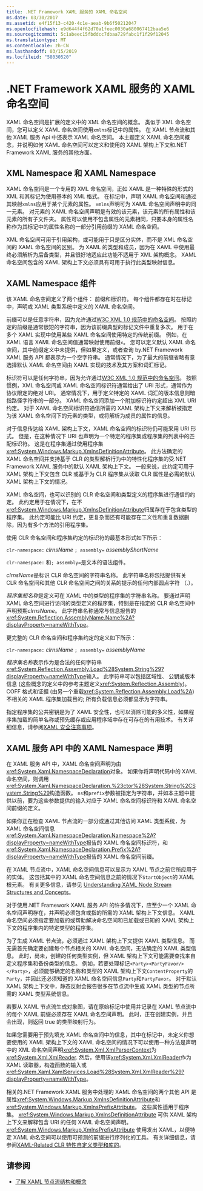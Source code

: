 ```yaml
---
title: .NET Framework XAML 服务的 XAML 命名空间
ms.date: 03/30/2017
ms.assetid: e4f15f13-c420-4c1e-aeab-9b6f50212047
ms.openlocfilehash: e9d644f4f62d70a1feec0030a680067412baa5e6
ms.sourcegitcommit: 5c1abeec15fbddcc7dbaa729fabc1f1f29f12045
ms.translationtype: MT
ms.contentlocale: zh-CN
ms.lasthandoff: 03/15/2019
ms.locfileid: "58030520"
---
```

# <a name="xaml-namespaces-for-net-framework-xaml-services"></a>.NET Framework XAML 服务的 XAML 命名空间
XAML 命名空间是扩展的定义中的 XML 命名空间的概念。 类似于 XML 命名空间，您可以定义 XAML 命名空间使用`xmlns`标记中的属性。 在 XAML 节点流和其他 XAML 服务 Api 中还表示 XAML 命名空间。 本主题定义 XAML 命名空间概念，并说明如何 XAML 命名空间可以定义和使用的 XAML 架构上下文和.NET Framework XAML 服务的其他方面。  
  
## <a name="xml-namespace-and-xaml-namespace"></a>XML Namespace 和 XAML Namespace  
 XAML 命名空间是一个专用的 XML 命名空间，正如 XAML 是一种特殊的形式的 XML 和其标记为使用基本的 XML 格式。 在标记中，声明 XAML 命名空间和通过其映射`xmlns`应用于某个元素的属性。 `xmlns`声明可为 XAML 命名空间声明中的同一元素。 对元素的 XAML 命名空间声明是有效的该元素，该元素的所有属性和该元素的所有子文件夹。 属性可以使用不包含属性的元素相同，只要本身的属性名称作为其标记中的属性名称的一部分引用前缀的 XAML 命名空间。  
  
 XML 命名空间可用于引用架构，或可能用于只是区分实体，而不是 XML 命名空间的 XAML 命名空间的区别。 为 XAML 的类型和成员，因为在 XAML 中使用最终必须解析为后备类型，并且很好地适应此功能不适用于 XML 架构概念。 XAML 命名空间包含的 XAML 架构上下文必须具有可用于执行此类型映射信息。  
  
## <a name="xaml-namespace-components"></a>XAML Namespace 组件  
 该 XAML 命名空间定义了两个组件： 前缀和标识符。 每个组件都存在时在标记中，声明或 XAML 类型系统中定义的 XAML 命名空间。  
  
 前缀可以是任意字符串，因为允许通过[W3C XML 1.0 规范中的命名空间](https://go.microsoft.com/fwlink/?LinkID=161735)。 按照约定的前缀是通常很短的字符串，因为该前缀典型的标记文件中重复多次。 用于在多个 XAML 实现中使用某些 XAML 命名空间使用特定的传统前缀。 例如，在 XAML 语言 XAML 命名空间值通常映射使用前缀`x`。 您可以定义默认 XAML 命名空间，其中前缀定义中未提供，但如果定义，或者查询 by.NET Framework XAML 服务 API 都表示为一个空字符串。 通常情况下，为了最大的前缀省略有意选择默认 XAML 命名空间由 XAML 实现的技术及其方案和词汇标记。  
  
 标识符可以是任何字符串，因为允许通过[W3C XML 1.0 规范中的命名空间](https://go.microsoft.com/fwlink/?LinkID=161735)。 按照惯例，XML 命名空间或 XAML 命名空间标识符通常给出了 URI 形式，通常作为协议限定的绝对 URI。 通常情况下，用于定义特定的 XAML 词汇的版本信息则暗指路径字符串的一部分。 XAML 命名空间添加一个附加标识符约定超出 XML URI 约定。 对于 XAML 命名空间标识符通信所需的 XAML 架构上下文来解析被指定为该 XAML 命名空间下的元素的类型，或将解析为成员的属性的信息。  
  
 对于信息传达给 XAML 架构上下文，XAML 命名空间的标识符仍可能采用 URI 形式。 但是，在这种情况下 URI 也声明为一个特定的程序集或程序集的列表中的匹配标识符。 这是在程序集通过使用程序集<xref:System.Windows.Markup.XmlnsDefinitionAttribute>。 此方法确定的 XAML 命名空间并支持基于 CLR 的类型解析行为中的特性化程序集的受.NET Framework XAML 服务中的默认 XAML 架构上下文。 一般来说，此约定可用于 XAML 架构上下文包含 CLR 或基于为 CLR 程序集从读取 CLR 属性是必需的默认 XAML 架构上下文的情况。  
  
 XAML 命名空间，也可以识别的 CLR 命名空间和类型定义的程序集进行通信的约定。 此约定用于在情况下，在不<xref:System.Windows.Markup.XmlnsDefinitionAttribute>归属存在于包含类型的程序集。 此约定可能比 URI 约定，更复杂而还有可能存在二义性和重复数据删除，因为有多个方法的引用程序集。  
  
 使用 CLR 命名空间和程序集约定的标识符的最基本形式如下所示：  
  
 `clr-namespace:` *clrnsName* `; assembly=` *assemblyShortName*  
  
 `clr-namespace:` 和`; assembly=`是文本的语法组件。  
  
 *clrnsName*是标识 CLR 命名空间的字符串名称。 此字符串名称包括提供有关 CLR 命名空间和其他 CLR 命名空间之间的关系的提示的任何内部圆点字符 （.）。  
  
 *程序集短名称*是定义可在 XAML 中的类型的程序集的字符串名称。 要通过声明 XAML 命名空间进行访问的类型定义的程序集，特别是在指定的 CLR 命名空间中声明预期*clrnsName*。 此字符串名称通常与信息报告的<xref:System.Reflection.AssemblyName.Name%2A?displayProperty=nameWithType>。  
  
 更完整的 CLR 命名空间和程序集约定的定义如下所示：  
  
 `clr-namespace:` *clrnsName* `; assembly=` *assemblyName*  
  
 *程序集名称*表示作为是合法的任何字符串<xref:System.Reflection.Assembly.Load%28System.String%29?displayProperty=nameWithType>输入。 此字符串可以包括区域性、 公钥或版本信息 (这些概念的定义中的参考主题定义<xref:System.Reflection.Assembly>)。 COFF 格式和证据 (由另一个重载<xref:System.Reflection.Assembly.Load%2A>) 不相关的 XAML 程序集加载目的; 所有负载信息必须都显示为字符串。  
  
 指定程序集的公共密钥是为了 XAML 安全性，也可以消除可能的多义性，如果程序集加载的简单名称或预先缓存或应用程序域中存在可存在的有用技术。 有关详细信息，请参阅[XAML 安全注意事项](xaml-security-considerations.md)。  
  
## <a name="xaml-namespace-declarations-in-the-xaml-services-api"></a>XAML 服务 API 中的 XAML Namespace 声明  
 在 XAML 服务 API 中，XAML 命名空间声明为由<xref:System.Xaml.NamespaceDeclaration>对象。 如果你将声明代码中的 XAML 命名空间，则调用<xref:System.Xaml.NamespaceDeclaration.%23ctor%28System.String%2CSystem.String%29>构造函数。 `ns`和`prefix`参数被指定为字符串，并如本主题中提供以前，要为这些参数提供的输入对应于 XAML 命名空间标识符和 XAML 命名空间前缀的定义。  
  
 如果你正在检查 XAML 节点流的一部分或通过其他访问 XAML 类型系统，为 XAML 命名空间信息<xref:System.Xaml.NamespaceDeclaration.Namespace%2A?displayProperty=nameWithType>报告的 XAML 命名空间标识符，和<xref:System.Xaml.NamespaceDeclaration.Prefix%2A?displayProperty=nameWithType>报告的 XAML 命名空间前缀。  
  
 在 XAML 节点流中，XAML 命名空间信息可以显示为 XAML 节点之前它所应用于的实体。 这包括其中的 XAML 命名空间信息之前的情况下`StartObject`的 XAML 根元素。 有关更多信息，请参见 [Understanding XAML Node Stream Structures and Concepts](understanding-xaml-node-stream-structures-and-concepts.md)。  
  
 对于使用.NET Framework XAML 服务 API 的许多情况下，应至少一个 XAML 命名空间声明存在，并声明必须包含或指的所需的 XAML 架构上下文信息。 XAML 命名空间必须指定要加载的或帮助解决命名空间和已加载或已知的 XAML 架构上下文的程序集内的特定类型的程序集。  
  
 为了生成 XAML 节点流，必须通过 XAML 架构上下文提供 XAML 类型信息。 而无需首先确定要创建每个节点相关的 XAML 命名空间，无法确定的 XAML 类型信息。 此时，尚未，创建的任何类型实例，但 XAML 架构上下文可能需要查找来自定义程序集和备份类型的信息。 例如，若要处理标记`<Party><PartyFavor/></Party>`，必须能够确定的名称和类型的 XAML 架构上下文`ContentProperty`的`Party`，并因此还必须知道的 XAML 命名空间信息`Party`和`PartyFavor`。 对于默认 XAML 架构上下文中，静态反射会报告很多在节点流中生成 XAML 类型的节点所需的 XAML 类型系统信息。  
  
 若要从 XAML 节点流生成对象图，请在原始标记中使用并记录在 XAML 节点流中的每个 XAML 前缀必须存在 XAML 命名空间声明。 此时，正在创建实例，并且会出现，则返回 true 的类型映射行为。  
  
 如果您需要用于预先填充 XAML 命名空间中的信息，其中在标记中，未定义你想要使用的 XAML 架构上下文的 XAML 命名空间的情况下可以使用一种方法是声明中的 XML 命名空间声明<xref:System.Xml.XmlParserContext>为<xref:System.Xml.XmlReader>. 然后，使用该<xref:System.Xml.XmlReader>作为 XAML 读取器，构造函数的输入或<xref:System.Xaml.XamlServices.Load%28System.Xml.XmlReader%29?displayProperty=nameWithType>。  
  
 相关的.NET Framework XAML 服务中处理的 XAML 命名空间的两个其他 API 是属性<xref:System.Windows.Markup.XmlnsDefinitionAttribute>和<xref:System.Windows.Markup.XmlnsPrefixAttribute>。 这些属性适用于程序集。 <xref:System.Windows.Markup.XmlnsDefinitionAttribute> 可供 XAML 架构上下文来解释包含 URI 的任何 XAML 命名空间声明。 <xref:System.Windows.Markup.XmlnsPrefixAttribute> 使用发出 XAML，以便特定 XAML 命名空间可以使用可预测的前缀进行序列化的工具。 有关详细信息，请参阅[XAML-Related CLR 特性自定义类型和库的](xaml-related-clr-attributes-for-custom-types-and-libraries.md)。  
  
## <a name="see-also"></a>请参阅
- [了解 XAML 节点流结构和概念](understanding-xaml-node-stream-structures-and-concepts.md)
